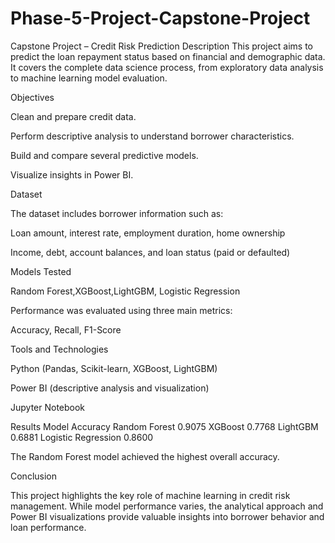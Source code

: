 # Phase-5-Project-Capstone-Project
Capstone Project – Credit Risk Prediction
 Description
This project aims to predict the loan repayment status based on financial and demographic data.
It covers the complete data science process, from exploratory data analysis to machine learning model evaluation.

 Objectives

Clean and prepare credit data.

Perform descriptive analysis to understand borrower characteristics.

Build and compare several predictive models.

Visualize insights in Power BI.

 Dataset

The dataset includes borrower information such as:

Loan amount, interest rate, employment duration, home ownership

Income, debt, account balances, and loan status (paid or defaulted)

 Models Tested

Random Forest,XGBoost,LightGBM, Logistic Regression


Performance was evaluated using three main metrics:

Accuracy, Recall, F1-Score

 
 Tools and Technologies

Python (Pandas, Scikit-learn, XGBoost, LightGBM)

Power BI (descriptive analysis and visualization)

Jupyter Notebook


 Results
Model	Accuracy
Random Forest	0.9075
XGBoost	0.7768
LightGBM	0.6881
Logistic Regression	0.8600

The Random Forest model achieved the highest overall accuracy.

 Conclusion

This project highlights the key role of machine learning in credit risk management. While model performance varies, the analytical approach and Power BI visualizations provide valuable insights into borrower behavior and loan performance.
